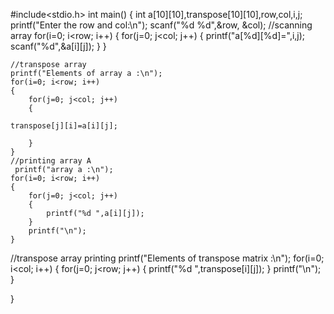 #include<stdio.h>
int main()
{
    int a[10][10],transpose[10][10],row,col,i,j;
    printf("Enter the row and col:\n");
    scanf("%d %d",&row, &col);
    //scanning array
    for(i=0; i<row; i++)
    {
        for(j=0; j<col; j++)
        {
            printf("a[%d][%d]=",i,j);
            scanf("%d",&a[i][j]);
        }
    }

    //transpose array
    printf("Elements of array a :\n");
    for(i=0; i<row; i++)
    {
        for(j=0; j<col; j++)
        {

    transpose[j][i]=a[i][j];

        }
    }
    //printing array A
     printf("array a :\n");
    for(i=0; i<row; i++)
    {
        for(j=0; j<col; j++)
        {
            printf("%d ",a[i][j]);
        }
        printf("\n");
    }
 //transpose array printing
  printf("Elements of transpose matrix :\n");
    for(i=0; i<col; i++)
    {
        for(j=0; j<row; j++)
        {
            printf("%d ",transpose[i][j]);
        }
        printf("\n");
    }






}
